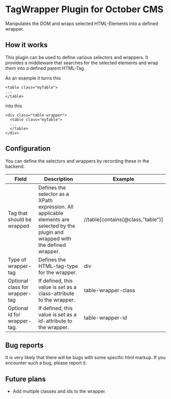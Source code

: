 # TagWrapper Plugin for October CMS

Manipulates the DOM and wraps selected HTML-Elements into a defined wrapper.

## How it works

This plugin can be used to define various selectors and wrappers. It provides a middleware that searches for the selected elements and wrap them into a defined parent HTML-Tag.

As an example it turns this

```
<table class="myTable">
...
</table>
```

into this

```
<div class="table-wrapper">
  <table class="myTable">
  ...
  </table>
</div>
```
 
## Configuration

You can define the selectors and wrappers by recording these in the backend.

| Field                          | Description                                                                                                                          | Example                           |
|--------------------------------|--------------------------------------------------------------------------------------------------------------------------------------|-----------------------------------|
| Tag that should be wrapped     | Defines the selector as a XPath expression. All applicable elements are selected by the plugin and wrapped with the defined wrapper. | //table[contains(@class,"table")] |
| Type of wrapper-tag            | Defines the HTML-tag-type for the wrapper.                                                                                           | div                               |
| Optional class for wrapper-tag | If defined, this value is set as a class-attribute to the wrapper.                                                                   | table-wrapper-class               |
| Optional id for wrapper-tag.   | If defined, this value is set as a id-attribute to the wrapper.                                                                      | table-wrapper-id                  |

## Bug reports

It is very likely that there will be bugs with some specific html markup. If you encounter such a bug, please report it.

## Future plans

* Add multiple classes and ids to the wrapper.